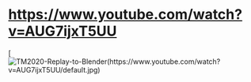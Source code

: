 #  https://www.youtube.com/watch?v=AUG7ijxT5UU
[![TM2020-Replay-to-Blender(https://www.youtube.com/watch?v=AUG7ijxT5UU/default.jpg)](https://www.youtube.com/watch?v=AUG7ijxT5UU)
